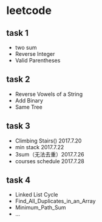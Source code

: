 # leetcode
## task 1    

* two sum   
* Reverse Integer  
* Valid Parentheses

## task 2   

* Reverse Vowels of a String
* Add Binary
* Same Tree

## task 3 

* Climbing Stairs() 	2017.7.20
* min stack        2017.7.22
* 3sum（无法去重）2017.7.26
* courses schedule  2017.7.28


## task 4

*  Linked List Cycle
*  Find_All_Duplicates_in_an_Array
*  Minimum_Path_Sum
*  ...